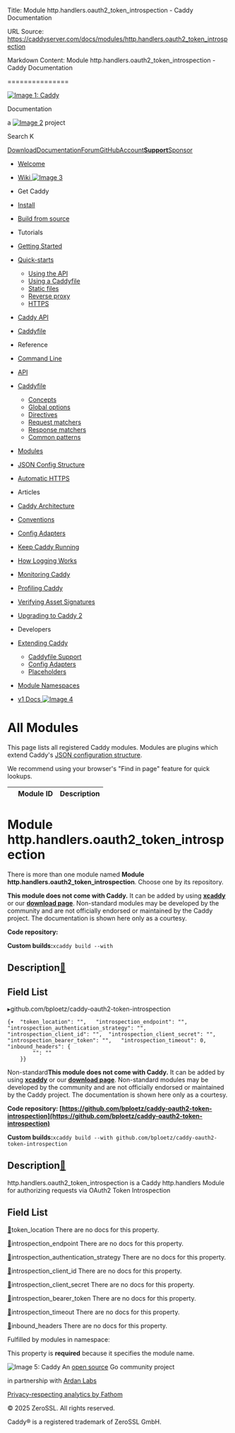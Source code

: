 Title: Module http.handlers.oauth2_token_introspection - Caddy Documentation

URL Source: https://caddyserver.com/docs/modules/http.handlers.oauth2_token_introspection

Markdown Content:
Module http.handlers.oauth2_token_introspection - Caddy Documentation

===============

[![Image 1: Caddy](https://caddyserver.com/old/resources/images/caddy-logo.svg)](https://caddyserver.com/)

Documentation

 a [![Image 2](https://caddyserver.com/old/resources/images/zerossl-logo.svg)](https://zerossl.com/) project 

Search K

[Download](https://caddyserver.com/download)[Documentation](https://caddyserver.com/docs/)[Forum](https://caddy.community/)[GitHub](https://github.com/caddyserver/caddy)[Account](https://caddyserver.com/account/)[**Support**](https://caddyserver.com/support)[Sponsor](https://caddyserver.com/sponsor)
*   [Welcome](https://caddyserver.com/docs/)
*   [Wiki ![Image 3](https://caddyserver.com/old/resources/images/external-link.svg)](https://caddy.community/c/wiki/13)
*   Get Caddy
*   [Install](https://caddyserver.com/docs/install)
*   [Build from source](https://caddyserver.com/docs/build)
*   Tutorials
*   [Getting Started](https://caddyserver.com/docs/getting-started)
*   [Quick-starts](https://caddyserver.com/docs/quick-starts)
    *   [Using the API](https://caddyserver.com/docs/quick-starts/api)
    *   [Using a Caddyfile](https://caddyserver.com/docs/quick-starts/caddyfile)
    *   [Static files](https://caddyserver.com/docs/quick-starts/static-files)
    *   [Reverse proxy](https://caddyserver.com/docs/quick-starts/reverse-proxy)
    *   [HTTPS](https://caddyserver.com/docs/quick-starts/https)

*   [Caddy API](https://caddyserver.com/docs/api-tutorial)
*   [Caddyfile](https://caddyserver.com/docs/caddyfile-tutorial)
*   Reference
*   [Command Line](https://caddyserver.com/docs/command-line)
*   [API](https://caddyserver.com/docs/api)
*   [Caddyfile](https://caddyserver.com/docs/caddyfile)
    *   [Concepts](https://caddyserver.com/docs/caddyfile/concepts)
    *   [Global options](https://caddyserver.com/docs/caddyfile/options)
    *   [Directives](https://caddyserver.com/docs/caddyfile/directives)
    *   [Request matchers](https://caddyserver.com/docs/caddyfile/matchers)
    *   [Response matchers](https://caddyserver.com/docs/caddyfile/response-matchers)
    *   [Common patterns](https://caddyserver.com/docs/caddyfile/patterns)

*   [Modules](https://caddyserver.com/docs/modules/)
*   [JSON Config Structure](https://caddyserver.com/docs/json/)
*   [Automatic HTTPS](https://caddyserver.com/docs/automatic-https)
*   Articles
*   [Caddy Architecture](https://caddyserver.com/docs/architecture)
*   [Conventions](https://caddyserver.com/docs/conventions)
*   [Config Adapters](https://caddyserver.com/docs/config-adapters)
*   [Keep Caddy Running](https://caddyserver.com/docs/running)
*   [How Logging Works](https://caddyserver.com/docs/logging)
*   [Monitoring Caddy](https://caddyserver.com/docs/metrics)
*   [Profiling Caddy](https://caddyserver.com/docs/profiling)
*   [Verifying Asset Signatures](https://caddyserver.com/docs/signature-verification)
*   [Upgrading to Caddy 2](https://caddyserver.com/docs/v2-upgrade)
*   Developers
*   [Extending Caddy](https://caddyserver.com/docs/extending-caddy)
    *   [Caddyfile Support](https://caddyserver.com/docs/extending-caddy/caddyfile)
    *   [Config Adapters](https://caddyserver.com/docs/extending-caddy/config-adapters)
    *   [Placeholders](https://caddyserver.com/docs/extending-caddy/placeholders)

*   [Module Namespaces](https://caddyserver.com/docs/extending-caddy/namespaces)

*   [v1 Docs ![Image 4](https://caddyserver.com/old/resources/images/external-link.svg)](https://caddyserver.com/caddy-v1-docs-archive.tar.gz)

All Modules
===========

This page lists all registered Caddy modules. Modules are plugins which extend Caddy's [JSON configuration structure](https://caddyserver.com/docs/json/).

We recommend using your browser's "Find in page" feature for quick lookups.

|  | Module ID | Description |
| --- | --- | --- |

Module http.handlers.oauth2_token_introspection
===============================================

 There is more than one module named **Module http.handlers.oauth2_token_introspection**. Choose one by its repository. 

**This module does not come with Caddy.** It can be added by using **[xcaddy](https://caddyserver.com/docs/build#xcaddy)** or our **[download page](https://caddyserver.com/download)**. Non-standard modules may be developed by the community and are not officially endorsed or maintained by the Caddy project. The documentation is shown here only as a courtesy. 

**Code repository: [](javascript:)**

**Custom builds:**`xcaddy build --with`

Description[🔗](https://caddyserver.com/docs/modules/http.handlers.oauth2_token_introspection#docs "Direct link")
-----------------------------------------------------------------------------------------------------------------

Field List
----------

▸github.com/bploetz/caddy-oauth2-token-introspection

```
{▾	"token_location": "",	"introspection_endpoint": "",	"introspection_authentication_strategy": "",	"introspection_client_id": "",	"introspection_client_secret": "",	"introspection_bearer_token": "",	"introspection_timeout": 0,	"inbound_headers": {
		"": ""
	}}
```

Non-standard**This module does not come with Caddy.** It can be added by using **[xcaddy](https://caddyserver.com/docs/build#xcaddy)** or our **[download page](https://caddyserver.com/download)**. Non-standard modules may be developed by the community and are not officially endorsed or maintained by the Caddy project. The documentation is shown here only as a courtesy. 

**Code repository: [https://github.com/bploetz/caddy-oauth2-token-introspection](https://github.com/bploetz/caddy-oauth2-token-introspection)**

**Custom builds:**`xcaddy build --with github.com/bploetz/caddy-oauth2-token-introspection`

Description[🔗](https://caddyserver.com/docs/modules/http.handlers.oauth2_token_introspection#docs "Direct link")
-----------------------------------------------------------------------------------------------------------------

http.handlers.oauth2_token_introspection is a Caddy http.handlers Module for authorizing requests via OAuth2 Token Introspection

Field List
----------

[🔗](https://caddyserver.com/docs/modules/http.handlers.oauth2_token_introspection#token_location)token_location
There are no docs for this property.

[🔗](https://caddyserver.com/docs/modules/http.handlers.oauth2_token_introspection#introspection_endpoint)introspection_endpoint
There are no docs for this property.

[🔗](https://caddyserver.com/docs/modules/http.handlers.oauth2_token_introspection#introspection_authentication_strategy)introspection_authentication_strategy
There are no docs for this property.

[🔗](https://caddyserver.com/docs/modules/http.handlers.oauth2_token_introspection#introspection_client_id)introspection_client_id
There are no docs for this property.

[🔗](https://caddyserver.com/docs/modules/http.handlers.oauth2_token_introspection#introspection_client_secret)introspection_client_secret
There are no docs for this property.

[🔗](https://caddyserver.com/docs/modules/http.handlers.oauth2_token_introspection#introspection_bearer_token)introspection_bearer_token
There are no docs for this property.

[🔗](https://caddyserver.com/docs/modules/http.handlers.oauth2_token_introspection#introspection_timeout)introspection_timeout
There are no docs for this property.

[🔗](https://caddyserver.com/docs/modules/http.handlers.oauth2_token_introspection#inbound_headers)inbound_headers
There are no docs for this property.

Fulfilled by modules in namespace:

This property is **required** because it specifies the module name.

![Image 5: Caddy](https://caddyserver.com/old/resources/images/caddy-logo.svg) An [open source](https://github.com/caddyserver/caddy) Go community project 

 in partnership with [Ardan Labs](https://www.ardanlabs.com/)

[Privacy-respecting analytics by Fathom](https://usefathom.com/ref/AUKNWU)

 © 2025 ZeroSSL. All rights reserved. 

 Caddy® is a registered trademark of ZeroSSL GmbH.
